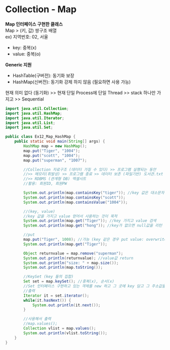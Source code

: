 # Collection - Map
**Map 인터페이스 구현한 클래스**<br>
Map > (키, 값) 쌍구조 배열<br>
ex) 지역번호: 02, 서울<br>
- key: 중복(x)
- value: 중복(o)

**Generic 지원**
- HashTable(구버전): 동기화 보장
- HashMap(신버전): 동기화 강제 하지 않음 (필요하면 사용 가능)

현재 의미 없다 (동기화) >> 현재 단일 Process에 단일 Thread >> stack 하나만 가지고 >> Sequential

```java
import java.util.Collection;
import java.util.HashMap;
import java.util.Iterator;
import java.util.List;
import java.util.Set;

public class Ex12_Map_HashMap {
	public static void main(String[] args) {
		HashMap map = new HashMap();
		map.put("Tiger", "1004");
		map.put("scott", "1004");
		map.put("superman", "1007");

		//Collection 자료구조 (데이터 가질 수 있다) >> 프로그램 실행되는 동안
		//>> 메모리(휘발성) >> 프로그램 종료 >> 데이터 보존 (파일기반) 도서관.txt (구조, 관리)
		//>> RDBMS (관계형 DB) 엑셀시트
		//활용: 회원ID, 회원PW

		System.out.println(map.containsKey("tiger")); //key 값은 대소문자 구문
		System.out.println(map.containsKey("scott"));
		System.out.println(map.containsValue("1004"));

		//(key, value)
		//key 값을 가지고 value 얻어서 사용하는 것이 목적
		System.out.println(map.get("Tiger")); //key 가지고 value 검색
		System.out.println(map.get("hong")); //key가 없으면 null값을 리턴

		//put
		map.put("Tiger", 1008); //가능 (key 같은 경우 put value: overwrite)
		System.out.println(map.get("Tiger"));

		Object returnvalue = map.remove("superman");
		System.out.println(returnvalue); //value값 return
		System.out.println("size: " + map.size());
		System.out.println(map.toString());

		//KeySet (key 들의 집합)
		Set set = map.keySet(); //중복(x), 순서(x)
		//Set 인터페이스 구현하고 있는 객체를 new 하고 그 곳에 key 담고 그 주소값을 return
		//출력
		Iterator it = set.iterator();
		while(it.hasNext()) {
			System.out.println(it.next());
		}

		//사용해서 출력
		//map.values();
		Collection vlist = map.values();
		System.out.println(vlist.toString());
	}
}
```

